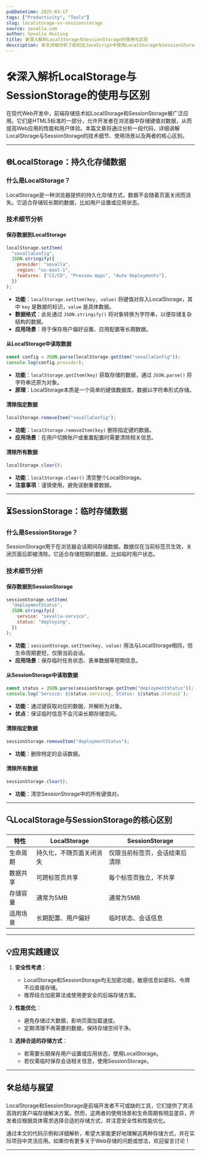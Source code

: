 ```yaml
---
pubDatetime: 2025-03-17
tags: ["Productivity", "Tools"]
slug: localstorage-vs-sessionstorage
source: sevalla.com
author: Sevalla Hosting
title: 🛠️深入解析LocalStorage与SessionStorage的使用与区别
description: 本文详细分析了如何在JavaScript中使用LocalStorage与SessionStorage存储数据，提供清晰的代码示例和应用场景。
---
```


# 🛠️深入解析LocalStorage与SessionStorage的使用与区别

在现代Web开发中，前端存储技术如LocalStorage和SessionStorage被广泛应用。它们是HTML5标准的一部分，允许开发者在浏览器中存储键值对数据，从而提高Web应用的性能和用户体验。本篇文章将通过分析一段代码，详细讲解LocalStorage与SessionStorage的技术细节、使用场景以及两者的核心区别。

---

## 🌐LocalStorage：持久化存储数据

### 什么是LocalStorage？

LocalStorage是一种浏览器提供的持久化存储方式，数据不会随着页面关闭而消失。它适合存储较长期的数据，比如用户设置或应用状态。

### 技术细节分析

#### 保存数据到LocalStorage

```javascript
localStorage.setItem(
  "sevallaConfig",
  JSON.stringify({
    provider: "sevalla",
    region: "us-east-1",
    features: ["CI/CD", "Preview Apps", "Auto Deployments"],
  })
);
```

- **功能**：`localStorage.setItem(key, value)` 将键值对存入LocalStorage，其中 `key` 是数据的标识，`value` 是具体数据。
- **数据格式**：此处通过 `JSON.stringify()` 将对象转换为字符串，以便存储复杂结构的数据。
- **应用场景**：用于保存用户偏好设置、应用配置等长期数据。

#### 从LocalStorage中读取数据

```javascript
const config = JSON.parse(localStorage.getItem("sevallaConfig"));
console.log(config.provider);
```

- **功能**：`localStorage.getItem(key)` 获取存储的数据，通过 `JSON.parse()` 将字符串还原为对象。
- **原理**：LocalStorage本质是一个简单的键值数据库，数据以字符串形式存储。

#### 清除指定数据

```javascript
localStorage.removeItem("sevallaConfig");
```

- **功能**：`localStorage.removeItem(key)` 删除指定键的数据。
- **应用场景**：在用户切换账户或重置配置时需要清除相关信息。

#### 清除所有数据

```javascript
localStorage.clear();
```

- **功能**：`localStorage.clear()` 清空整个LocalStorage。
- **注意事项**：谨慎使用，避免误删重要数据。

---

## ⏳SessionStorage：临时存储数据

### 什么是SessionStorage？

SessionStorage用于在浏览器会话期间存储数据。数据仅在当前标签页生效，关闭页面后即被清除。它适合存储短期的数据，比如临时用户状态。

### 技术细节分析

#### 保存数据到SessionStorage

```javascript
sessionStorage.setItem(
  "deploymentStatus",
  JSON.stringify({
    service: "sevalla-service",
    status: "deploying",
  })
);
```

- **功能**：`sessionStorage.setItem(key, value)` 用法与LocalStorage相同，但生命周期更短，仅限当前会话。
- **应用场景**：保存临时任务状态、表单数据等短期信息。

#### 从SessionStorage中读取数据

```javascript
const status = JSON.parse(sessionStorage.getItem("deploymentStatus"));
console.log(`Service: ${status.service}, Status: ${status.status}`);
```

- **功能**：通过键获取对应的数据，并解析为对象。
- **优点**：保证临时信息不会污染长期存储空间。

#### 清除指定数据

```javascript
sessionStorage.removeItem("deploymentStatus");
```

- **功能**：删除特定的会话数据。

#### 清除所有数据

```javascript
sessionStorage.clear();
```

- **功能**：清空SessionStorage中的所有键值对。

---

## 🔍LocalStorage与SessionStorage的核心区别

| 特性     | LocalStorage             | SessionStorage                 |
| -------- | ------------------------ | ------------------------------ |
| 生命周期 | 持久化，不随页面关闭消失 | 仅限当前标签页，会话结束后清除 |
| 数据共享 | 可跨标签页共享           | 每个标签页独立，不共享         |
| 存储容量 | 通常为5MB                | 通常为5MB                      |
| 适用场景 | 长期配置、用户偏好       | 临时状态、会话信息             |

---

## 💡应用实践建议

1. **安全性考虑**：

   - LocalStorage和SessionStorage均无加密功能，敏感信息如密码、令牌不应直接存储。
   - 推荐结合加密算法或使用更安全的后端存储方案。

2. **性能优化**：

   - 避免存储过大数据，影响页面加载速度。
   - 定期清理不再需要的数据，保持存储空间干净。

3. **选择合适的存储方式**：
   - 若需要长期保存用户设置或应用状态，使用LocalStorage。
   - 若仅需临时保存会话相关信息，使用SessionStorage。

---

## 🛠️总结与展望

LocalStorage和SessionStorage是前端开发者不可或缺的工具，它们提供了灵活高效的客户端存储解决方案。然而，这两者的使用场景和生命周期有明显差异，开发者应根据具体需求选择合适的存储方式，并注意安全性和性能优化。

通过本文的代码示例和详细解析，希望大家能更好地理解这两种存储方式，并在实际项目中灵活应用。如果你有更多关于Web存储的问题或想法，欢迎留言讨论！

---
